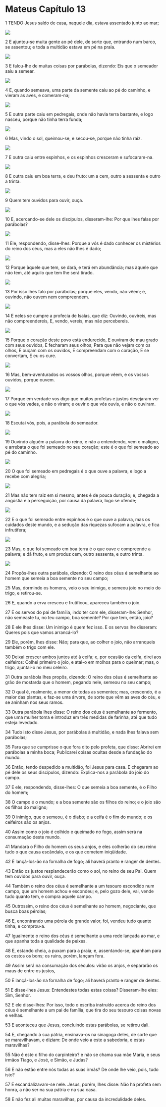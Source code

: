 # Mateus Capítulo 13

1	TENDO Jesus saído de casa, naquele dia, estava assentado junto ao mar;

![](.img/40_Mt_13_01_RG.jpg)

2	E ajuntou-se muita gente ao pé dele, de sorte que, entrando num barco, se assentou; e toda a multidão estava em pé na praia.

![](.img/40_Mt_13_02_RG.jpg)

3	E falou-lhe de muitas coisas por parábolas, dizendo: Eis que o semeador saiu a semear.

![](.img/40_Mt_13_03_RG.jpg)

4	E, quando semeava, uma parte da semente caiu ao pé do caminho, e vieram as aves, e comeram-na;

![](.img/40_Mt_13_04_RG.jpg)

5	E outra parte caiu em pedregais, onde não havia terra bastante, e logo nasceu, porque não tinha terra funda;

![](.img/40_Mt_13_05_RG.jpg)

6	Mas, vindo o sol, queimou-se, e secou-se, porque não tinha raiz.

![](.img/40_Mt_13_06_RG.jpg)

7	E outra caiu entre espinhos, e os espinhos cresceram e sufocaram-na.

![](.img/40_Mt_13_07_RG.jpg)

8	E outra caiu em boa terra, e deu fruto: um a cem, outro a sessenta e outro a trinta.

![](.img/40_Mt_13_08_RG.jpg)

9	Quem tem ouvidos para ouvir, ouça.

![](.img/40_Mt_13_09_RG.jpg)

10	E, acercando-se dele os discípulos, disseram-lhe: Por que lhes falas por parábolas?

![](.img/40_Mt_13_10_RG.jpg)

11	Ele, respondendo, disse-lhes: Porque a vós é dado conhecer os mistérios do reino dos céus, mas a eles não lhes é dado;

![](.img/40_Mt_13_11_RG.jpg)

12	Porque àquele que tem, se dará, e terá em abundância; mas àquele que não tem, até aquilo que tem lhe será tirado.

![](.img/40_Mt_13_12_RG.jpg)

13	Por isso lhes falo por parábolas; porque eles, vendo, não vêem; e, ouvindo, não ouvem nem compreendem.

![](.img/40_Mt_13_13_RG.jpg)

14	E neles se cumpre a profecia de Isaías, que diz: Ouvindo, ouvireis, mas não compreendereis, E, vendo, vereis, mas não percebereis.

![](.img/40_Mt_13_14_RG.jpg)

15	Porque o coração deste povo está endurecido, E ouviram de mau grado com seus ouvidos, E fecharam seus olhos; Para que não vejam com os olhos, E ouçam com os ouvidos, E compreendam com o coração, E se convertam, E eu os cure.

![](.img/40_Mt_13_15_RG.jpg)

16	Mas, bem-aventurados os vossos olhos, porque vêem, e os vossos ouvidos, porque ouvem.

![](.img/40_Mt_13_16_RG.jpg)

17	Porque em verdade vos digo que muitos profetas e justos desejaram ver o que vós vedes, e não o viram; e ouvir o que vós ouvis, e não o ouviram.

![](.img/40_Mt_13_17_RG.jpg)

18	Escutai vós, pois, a parábola do semeador.

![](.img/40_Mt_13_18_RG.jpg)

19	Ouvindo alguém a palavra do reino, e não a entendendo, vem o maligno, e arrebata o que foi semeado no seu coração; este é o que foi semeado ao pé do caminho.

![](.img/40_Mt_13_19_RG.jpg)

20	O que foi semeado em pedregais é o que ouve a palavra, e logo a recebe com alegria;

![](.img/40_Mt_13_20_RG.jpg)

21	Mas não tem raiz em si mesmo, antes é de pouca duração; e, chegada a angústia e a perseguição, por causa da palavra, logo se ofende;

![](.img/40_Mt_13_21_RG.jpg)

22	E o que foi semeado entre espinhos é o que ouve a palavra, mas os cuidados deste mundo, e a sedução das riquezas sufocam a palavra, e fica infrutífera;

![](.img/40_Mt_13_22_RG.jpg)

23	Mas, o que foi semeado em boa terra é o que ouve e compreende a palavra; e dá fruto, e um produz cem, outro sessenta, e outro trinta.

![](.img/40_Mt_13_23_RG.jpg)

24	Propôs-lhes outra parábola, dizendo: O reino dos céus é semelhante ao homem que semeia a boa semente no seu campo;

25	Mas, dormindo os homens, veio o seu inimigo, e semeou joio no meio do trigo, e retirou-se.

26	E, quando a erva cresceu e frutificou, apareceu também o joio.

27	E os servos do pai de família, indo ter com ele, disseram-lhe: Senhor, não semeaste tu, no teu campo, boa semente? Por que tem, então, joio?

28	E ele lhes disse: Um inimigo é quem fez isso. E os servos lhe disseram: Queres pois que vamos arrancá-lo?

29	Ele, porém, lhes disse: Não; para que, ao colher o joio, não arranqueis também o trigo com ele.

30	Deixai crescer ambos juntos até à ceifa; e, por ocasião da ceifa, direi aos ceifeiros: Colhei primeiro o joio, e atai-o em molhos para o queimar; mas, o trigo, ajuntai-o no meu celeiro.

31	Outra parábola lhes propôs, dizendo: O reino dos céus é semelhante ao grão de mostarda que o homem, pegando nele, semeou no seu campo;

32	O qual é, realmente, a menor de todas as sementes; mas, crescendo, é a maior das plantas, e faz-se uma árvore, de sorte que vêm as aves do céu, e se aninham nos seus ramos.

33	Outra parábola lhes disse: O reino dos céus é semelhante ao fermento, que uma mulher toma e introduz em três medidas de farinha, até que tudo esteja levedado.

34	Tudo isto disse Jesus, por parábolas à multidão, e nada lhes falava sem parábolas;

35	Para que se cumprisse o que fora dito pelo profeta, que disse: Abrirei em parábolas a minha boca; Publicarei coisas ocultas desde a fundação do mundo.

36	Então, tendo despedido a multidão, foi Jesus para casa. E chegaram ao pé dele os seus discípulos, dizendo: Explica-nos a parábola do joio do campo.

37	E ele, respondendo, disse-lhes: O que semeia a boa semente, é o Filho do homem;

38	O campo é o mundo; e a boa semente são os filhos do reino; e o joio são os filhos do maligno;

39	O inimigo, que o semeou, é o diabo; e a ceifa é o fim do mundo; e os ceifeiros são os anjos.

40	Assim como o joio é colhido e queimado no fogo, assim será na consumação deste mundo.

41	Mandará o Filho do homem os seus anjos, e eles colherão do seu reino tudo o que causa escândalo, e os que cometem iniqüidade.

42	E lançá-los-ão na fornalha de fogo; ali haverá pranto e ranger de dentes.

43	Então os justos resplandecerão como o sol, no reino de seu Pai. Quem tem ouvidos para ouvir, ouça.

44	Também o reino dos céus é semelhante a um tesouro escondido num campo, que um homem achou e escondeu; e, pelo gozo dele, vai, vende tudo quanto tem, e compra aquele campo.

45	Outrossim, o reino dos céus é semelhante ao homem, negociante, que busca boas pérolas;

46	E, encontrando uma pérola de grande valor, foi, vendeu tudo quanto tinha, e comprou-a.

47	Igualmente o reino dos céus é semelhante a uma rede lançada ao mar, e que apanha toda a qualidade de peixes.

48	E, estando cheia, a puxam para a praia; e, assentando-se, apanham para os cestos os bons; os ruins, porém, lançam fora.

49	Assim será na consumação dos séculos: virão os anjos, e separarão os maus de entre os justos,

50	E lançá-los-ão na fornalha de fogo; ali haverá pranto e ranger de dentes.

51	E disse-lhes Jesus: Entendestes todas estas coisas? Disseram-lhe eles: Sim, Senhor.

52	E ele disse-lhes: Por isso, todo o escriba instruído acerca do reino dos céus é semelhante a um pai de família, que tira do seu tesouro coisas novas e velhas.

53	E aconteceu que Jesus, concluindo estas parábolas, se retirou dali.

54	E, chegando à sua pátria, ensinava-os na sinagoga deles, de sorte que se maravilhavam, e diziam: De onde veio a este a sabedoria, e estas maravilhas?

55	Não é este o filho do carpinteiro? e não se chama sua mãe Maria, e seus irmãos Tiago, e José, e Simão, e Judas?

56	E não estão entre nós todas as suas irmãs? De onde lhe veio, pois, tudo isto?

57	E escandalizavam-se nele. Jesus, porém, lhes disse: Não há profeta sem honra, a não ser na sua pátria e na sua casa.

58	E não fez ali muitas maravilhas, por causa da incredulidade deles.

